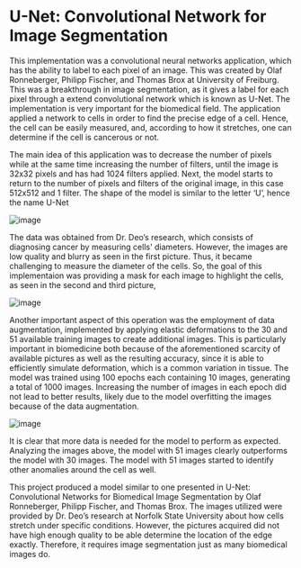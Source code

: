 # U-Net: Convolutional Network for Image Segmentation

  This implementation was a convolutional neural networks application, which has the ability to label to each pixel of an image. This was created by Olaf Ronneberger, Philipp Fischer, and Thomas Brox at University of Freiburg. This was a breakthrough in image segmentation, as it gives a label for each pixel through a extend convolutional network which is known as U-Net. The implementation is very important for the biomedical field. The application applied a network to cells in order to find the precise edge of a cell. Hence, the cell can be easily measured, and, according to how it stretches, one can determine if the cell is cancerous or not. 

  The main idea of this application was to decrease the number of pixels while at the same time increasing the number of filters, until the image is 32x32 pixels and has had 1024 filters applied. Next, the model starts to return to the number of pixels and filters of the original image, in this case 512x512 and 1 filter. The shape of the model is similar to the letter ‘U’, hence the name U-Net
  
 ![image](https://user-images.githubusercontent.com/75848451/152475561-8b1f7f5b-ba73-4adb-99db-953bd7efc9b0.png)

  The data was obtained from Dr. Deo’s research, which consists of diagnosing cancer by measuring cells' diameters. However, the images are low quality and blurry as seen in the first picture. Thus, it became challenging to measure the diameter of the cells. So, the goal of this implementaion was providing a mask for each image to highlight the cells, as seen in the second and third picture, 
  
 ![image](https://user-images.githubusercontent.com/75848451/152476190-5945cdf6-f24b-42a4-8e31-f88b4e1b2c9a.png)

  Another important aspect of this operation was the employment of data augmentation, implemented by applying elastic deformations to the 30 and 51 available training images to create additional images. This is particularly important in biomedicine both because of the aforementioned scarcity of available pictures as well as the resulting accuracy, since it is able to efficiently simulate deformation, which is a common variation in tissue. The model was trained using 100 epochs each containing 10 images, generating a total of 1000 images. Increasing the number of images in each epoch did not lead to better results, likely due to the model overfitting the images because of the data augmentation. 
  
 ![image](https://user-images.githubusercontent.com/75848451/152476293-da47153a-e8af-4dfd-b0f2-d65fb81237c2.png)

  It is clear that more data is needed for the model to perform as expected. Analyzing the images above, the model with 51 images clearly outperforms the model with 30 images. The model with 51 images started to identify other anomalies around the cell as well. 
  
  This project produced a model similar to one presented in U-Net: Convolutional Networks for Biomedical Image Segmentation by Olaf Ronneberger, Philipp Fischer, and Thomas Brox. The images utilized were provided by Dr. Deo’s research at Norfolk State University about how cells stretch under specific conditions. However, the pictures acquired did not have high enough quality to be able determine the location of the edge exactly. Therefore, it requires image segmentation just as many biomedical images do. 
